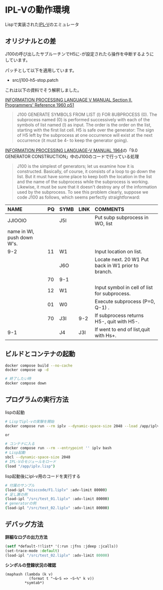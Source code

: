 # IPL-Vの動作環境

Lispで実装された[IPL-V](https://github.com/jeffshrager/IPL-V/tree/main)のエミュレータ

## オリジナルとの差

J100の呼び出したサブルーチンでH5に-が設定されたら操作を中断するようにしています。

パッチとして以下を適用しています。

- src/j100-h5-stop.patch

これは以下の資料でそう解釈しました。

[INFORMATION PROCESSING LANGUAGE V MANUAL Section II. Programmers' Reference 1960 p51](https://iiif.library.cmu.edu/file/Newell_box00003_fld00181_doc0001/Newell_box00003_fld00181_doc0001.pdf)

>J100 GENERATE SYMBOLS FROM LIST (l) FOR 8UBPROCESS (0). The subprocess named (0) is performed successively with each of the symbols of list named (l) as input. The order is the order on the list, starting with the first list cell. H5 is safe over the generator: The sign of H5 left by the subprocess at one occurrence will exist at the next occurrence (it must be 4- to keep the generator going).

[INFORMATION PROCESSING LANGUAGE-V MANUAL 1964](https://stacks.stanford.edu/file/druid:yz379pw9306/yz379pw9306.pdf)の「9.0 GENERATOR CONSTRUCTION」中のJ100のコードで行っている処理

>J100 is the simplest of generators; let us examine
how it is constructed. Basically, of course, it consists
of a loop to go down the list. But it must have some
place to keep both the location in the list and the name
of the subprocess while the subprocess is working. Likewise, it must be sure that it doesn't destroy any of the
information used by the subprocess. To see this problem
clearly, suppose we code J100 as follows, which seems
perfectly straightforward:

|NAME|PQ|SYMB|LINK|COMMENTS|
|:---|:---|:---|:---|:---|
|JJlOOlO| |J5l||Put subp subprocess in WO, list
name in Wl, push down W's.|
|9-2 |11|W1||Input location on list.|
|       |  |J6O| |Locate next. 20 W1 Put back in W1 prior to branch. |
|    |70|9-1|||
|    |12|W1||Input symbol in cell of list for subprocess.|
|    |01|W0||Execute subprocess (P=0, Q-1) .|
|    |70|J3l|9-2|If subprocess returns H5-, quit with H5-.|
|9-1 |  |J4|J3l|If went to end of list,quit with Hs+.|

## ビルドとコンテナの起動

```bash
docker compose build --no-cache
docker compose up -d

# 終了したい時
docker compose down
```

## プログラムの実行方法

lispの起動

```bash
# Lispでipl-vの実験を開始
docker compose run --rm iplv --dynamic-space-size 2048 --load /app/iplv.lisp

or 

# コンテナに入る
docker compose run --rm --entrypoint '' iplv bash
# Lisp起動
sbcl --dynamic-space-size 2048 
# IPL-Vのモジュールをロード
(load "/app/iplv.lisp")
```

lisp起動後にipl-v用のコードを実行する

```bash
# 付属のサンプル
(load-ipl "misccode/F1.liplv" :adv-limit 80000)
# 足し算の例
(load-ipl "/src/test_01.liplv" :adv-limit 80000)
# generatorの例
(load-ipl "/src/test_02.liplv" :adv-limit 80000)
```


## デバッグ方法

**詳細なログの出力方法**

```lisp
(setf *default-!!list* '(:run :jfns :jdeep :jcalls))
(set-trace-mode :default)
(load-ipl "/src/test_02.liplv" :adv-limit 80000)
```

**シンボルの登録状況の確認**

```
(maphash (lambda (k v)
           (format t "~&~S => ~S~%" k v))
         *symtab*)
```
